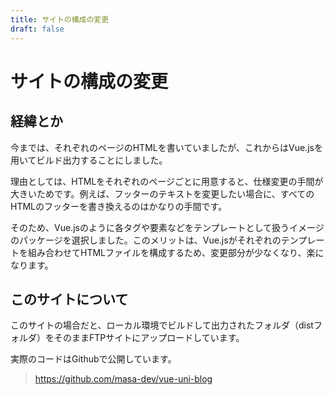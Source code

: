 ```yaml
---
title: サイトの構成の変更
draft: false
---
```


# サイトの構成の変更

## 経緯とか

今までは、それぞれのページのHTMLを書いていましたが、これからはVue.jsを用いてビルド出力することにしました。

理由としては、HTMLをそれぞれのページごとに用意すると、仕様変更の手間が大きいためです。例えば、フッターのテキストを変更したい場合に、すべてのHTMLのフッターを書き換えるのはかなりの手間です。

そのため、Vue.jsのように各タグや要素などをテンプレートとして扱うイメージのパッケージを選択しました。このメリットは、Vue.jsがそれぞれのテンプレートを組み合わせてHTMLファイルを構成するため、変更部分が少なくなり、楽になります。

## このサイトについて

このサイトの場合だと、ローカル環境でビルドして出力されたフォルダ（distフォルダ）をそのままFTPサイトにアップロードしています。

実際のコードはGithubで公開しています。

> <https://github.com/masa-dev/vue-uni-blog>
